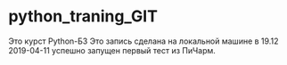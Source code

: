# python_traning_GIT
Это курст Python-Б3
Это запись сделана на локальной машине в 19.12
2019-04-11 успешно запущен первый тест из ПиЧарм.

